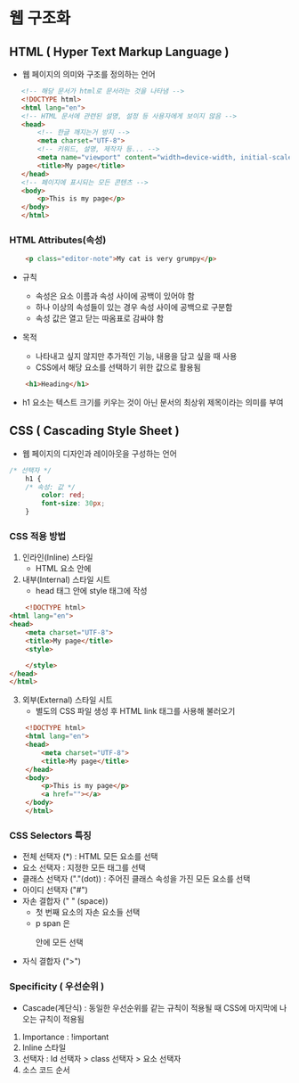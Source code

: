 # 웹 구조화

## HTML ( Hyper Text Markup Language )

 - 웹 페이지의 의미와 구조를 정의하는 언어

 ```HTML
    <!-- 해당 문서가 html로 문서라는 것을 나타냄 -->
    <!DOCTYPE html> 
    <html lang="en">
    <!-- HTML 문서에 관련된 설명, 설정 등 사용자에게 보이지 않음 -->
    <head>
        <!-- 한글 깨지는거 방지 -->
        <meta charset="UTF-8">
        <!-- 키워드, 설명, 제작자 등... -->
        <meta name="viewport" content="width=device-width, initial-scale=1.0">
        <title>My page</title>
    </head>
    <!-- 페이지에 표시되는 모든 콘텐츠 -->
    <body>
        <p>This is my page</p>
    </body>
    </html>
 ```

### HTML Attributes(속성)

```html
    <p class="editor-note">My cat is very grumpy</p>
```

 - 규칙
   - 속성은 요소 이름과 속성 사이에 공백이 있어야 함
   - 하나 이상의 속성들이 있는 경우 속성 사이에 공백으로 구분함
   - 속성 값은 열고 닫는 따옴표로 감싸야 함

 - 목적
   - 나타내고 싶지 않지만 추가적인 기능, 내용을 담고 싶을 때 사용
   - CSS에서 해당 요소를 선택하기 위한 값으로 활용됨

```html
    <h1>Heading</h1>
```

 - h1 요소는 텍스트 크기를 키우는 것이 아닌 문서의 최상위 제목이라는 의미를 부여


## CSS ( Cascading Style Sheet )

 - 웹 페이지의 디자인과 레이아웃을 구성하는 언어

```CSS
/* 선택자 */
    h1 {
    /* 속성: 값 */
        color: red;
        font-size: 30px;
    }
```

### CSS 적용 방법

 1. 인라인(Inline) 스타일
    - HTML 요소 안에
 2. 내부(Internal) 스타일 시트
    - head 태그 안에 style 태그에 작성

```HTML
    <!DOCTYPE html>
<html lang="en">
<head>
    <meta charset="UTF-8">
    <title>My page</title>
    <style>

    </style>
</head>
</html>
```

 3. 외부(External) 스타일 시트
    - 별도의 CSS 파일 생성 후 HTML link 태그를 사용해 불러오기

```HTML
    <!DOCTYPE html>
    <html lang="en">
    <head>
        <meta charset="UTF-8">
        <title>My page</title>
    </head>
    <body>
        <p>This is my page</p>
        <a href=""></a>
    </body>
    </html>
```

### CSS Selectors 특징

 - 전체 선택자 (*) : HTML 모든 요소를 선택
 - 요소 선택자 : 지정한 모든 태그를 선택
 - 클래스 선택자 ("."(dot)) : 주어진 클래스 속성을 가진 모든 요소를 선택
 - 아이디 선택자 ("#")
 - 자손 결합자 (" " (space))
   - 첫 번째 요소의 자손 요소들 선택
   - p span 은 <p> 안에 모든 <span> 선택
 - 자식 결합자 (">")


### Specificity ( 우선순위 )

 - Cascade(계단식) : 동일한 우선순위를 같는 규칙이 적용될 때 CSS에 마지막에 나오는 규칙이 적용됨

 1. Importance : !important
 2. Inline 스타일
 3. 선택자 : Id 선택자 > class 선택자 > 요소 선택자
 4. 소스 코드 순서